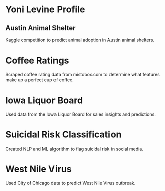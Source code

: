 # Yoni Levine Profile

## Austin Animal Shelter
Kaggle competition to predict animal adoption in Austin animal shelters.

# Coffee Ratings
Scraped coffee rating data from mistobox.com to determine what features make up a perfect cup of coffee.

# Iowa Liquor Board
Used data from the Iowa Liquor Board for sales insights and predictions.

# Suicidal Risk Classification
Created NLP and ML algorithm to flag suicidal risk in social media.

# West Nile Virus
Used City of Chicago data to predict West Nile Virus outbreak.
